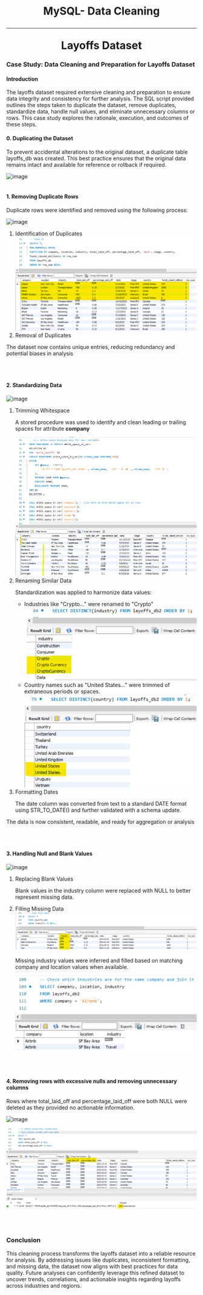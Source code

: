 <h1 align="center">
    MySQL- Data Cleaning
    <br />
    <hr />
   Layoffs Dataset
</h1>
<h3>Case Study: Data Cleaning and Preparation for Layoffs Dataset</h3>
<h4>Introduction</h4>
<p>The layoffs dataset required extensive cleaning and preparation to ensure data integrity and consistency for further analysis. The SQL script provided outlines the steps taken to duplicate the dataset, remove duplicates, standardize data, handle null values, and eliminate unnecessary columns or rows. This case study explores the rationale, execution, and outcomes of these steps.</p>

<h4>0. Duplicating the Dataset</h4>
<p>To prevent accidental alterations to the original dataset, a duplicate table layoffs_db was created. This best practice ensures that the original data remains intact and available for reference or rollback if required.</p>

 ![image](https://github.com/user-attachments/assets/510fe7af-271c-4063-895b-7abd81b241ed)
<br/><br/>
<h4>1. Removing Duplicate Rows</h4>
<p>Duplicate rows were identified and removed using the following process:</p>

![image](https://github.com/user-attachments/assets/87db5943-3ac5-41db-8ac6-883cbc40f711)

<ol>
  <li>Identification of Duplicates</li>
  <img src="./outputs/1.duplicate_rows.png">
  <li>Removal of Duplicates</li>
</ol>
<p>The dataset now contains unique entries, reducing redundancy and potential biases in analysis</p>


<br/><br/>
<h4>2. Standardizing Data</h4>

![image](https://github.com/user-attachments/assets/479aa8f1-2520-419b-9d1b-db5610b216b0)

<ol>
  <li>Trimming Whitespace</li>
  <p>A stored procedure was used to identify and clean leading or trailing spaces for attribute <b>company</b></p>
  <img src="./outputs/2.1. white_space_btw_data.png">
  <li>Renaming Similar Data</li>
  <p>Standardization was applied to harmonize data values:</p>
  <ul>
    <li>Industries like "Crypto..." were renamed to "Crypto"</li>
    <img src="./outputs/2.2. similar_data_name.png">
    <li>Country names such as "United States..." were trimmed of extraneous periods or spaces.</li>
    <img src="./outputs/2.2. similar_data_name2.png">
  </ul>
  <li>Formatting Dates</li>
  <p>The date column was converted from text to a standard DATE format using STR_TO_DATE() and further validated with a schema update.</p>
</ol>
<p>The data is now consistent, readable, and ready for aggregation or analysis</p>


<br/><br/>
<h4>3. Handling Null and Blank Values</h4>

![image](https://github.com/user-attachments/assets/8bb0e89f-30d0-4b39-85fd-42954b88f186)

<ol>
  <li>Replacing Blank Values</li>
  <p>Blank values in the industry column were replaced with NULL to better represent missing data.</p>
  <li>Filling Missing Data</li>
  <img src="./outputs/3.1.check_null_val_industry.png">
  <p>Missing industry values were inferred and filled based on matching company and location values when available.</p>
  <img src="./outputs/3.2.check_similar_company.png">
</ol>


<br/><br/>
<h4>4. Removing rows with excessive nulls and removing unnecessary columns</h4>
<p>Rows where total_laid_off and percentage_laid_off were both NULL were deleted as they provided no actionable information.</p>

![image](https://github.com/user-attachments/assets/a994095a-5986-4898-9d2f-976e682c4740)

<img src="./outputs/4.multiple_column_with_null_val.png">


<br/><br/>
<h3>Conclusion</h3>
<p>This cleaning process transforms the layoffs dataset into a reliable resource for analysis. By addressing issues like duplicates, inconsistent formatting, and missing data, the dataset now aligns with best practices for data quality. Future analyses can confidently leverage this refined dataset to uncover trends, correlations, and actionable insights regarding layoffs across industries and regions.</p>
